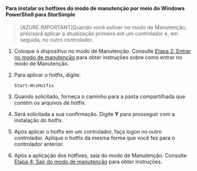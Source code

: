 <!--author=SharS last changed: 9/17/15-->

#### Para instalar os hotfixes do modo de manutenção por meio do Windows PowerShell para StorSimple

> [AZURE.IMPORTANT]Quando você estiver no modo de Manutenção, precisará aplicar a atualização primeiro em um controlador e, em seguida, no outro controlador.

1. Coloque o dispositivo no modo de Manutenção. Consulte [Etapa 2: Entrar no modo de manutenção](storsimple-update-device.md#step2) para obter instruções sobre como entrar no modo de Manutenção.

2. Para aplicar o hotfix, digite:

     `Start-HcsHotfix`

3. Quando solicitado, forneça o caminho para a pasta compartilhada que contém os arquivos de hotfix.

4. Será solicitada a sua confirmação. Digite **Y** para prosseguir com a instalação do hotfix.

5. Após aplicar o hotfix em um controlador, faça logon no outro controlador. Aplique o hotfix da mesma forma que você fez para o controlador anterior.

6. Após a aplicação dos hotfixes, saia do modo de Manutenção. Consulte [Etapa 4: Sair do modo de manutenção](storsimple-update-device.md#step4) para obter instruções.

<!---HONumber=Sept15_HO4-->